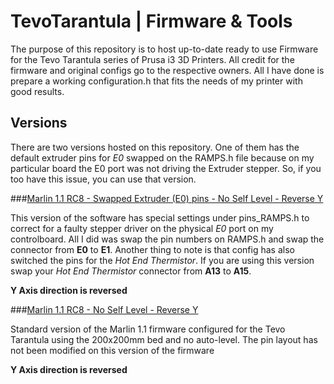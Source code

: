 # TevoTarantula | Firmware & Tools

The purpose of this repository is to host up-to-date ready to use Firmware for the Tevo Tarantula series of Prusa i3 3D Printers. All credit for the firmware and original configs go to the respective owners. All I have done is prepare a working configuration.h that fits the needs of my printer with good results.

## Versions

There are two versions hosted on this repository. One of them has the default extruder pins for *E0* swapped on the RAMPS.h file because on my particular board the E0 port was not driving the Extruder stepper. So, if you too have this issue, you can use that version.

###[Marlin 1.1 RC8 - Swapped Extruder (E0) pins - No Self Level - Reverse Y]('./Marlin-Tevo-Firmware-NO-SELF-LEVEL-ReverseY-SwappedExtruder')

This version of the software has special settings under pins_RAMPS.h to correct for a faulty stepper driver on the physical *E0* port on my controlboard. All I did was swap the pin numbers on RAMPS.h and swap the connector from **E0** to **E1**. Another thing to note is that config has also switched the pins for the *Hot End Thermistor*. If you are using this version swap your *Hot End Thermistor* connector from **A13** to **A15**.

**Y Axis direction is reversed**

###[Marlin 1.1 RC8 - No Self Level - Reverse Y]('./Marlin-Tevo-Firmware-NO-SELF-LEVEL-ReverseY-DefaultExtruder')

Standard version of the Marlin 1.1 firmware configured for the Tevo Tarantula using the 200x200mm bed and no auto-level. The pin layout has not been modified on this version of the firmware

**Y Axis direction is reversed**

